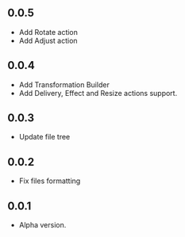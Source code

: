 ## 0.0.5
- Add Rotate action
- Add Adjust action

## 0.0.4
- Add Transformation Builder
- Add Delivery, Effect and Resize actions support.

## 0.0.3
- Update file tree

## 0.0.2
- Fix files formatting

## 0.0.1
- Alpha version.
